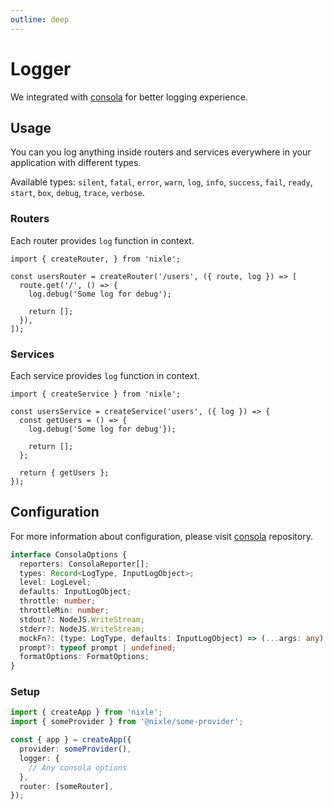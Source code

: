 ```yaml
---
outline: deep
---
```


# Logger

We integrated with [consola](https://github.com/unjs/consola) for better logging experience.

## Usage

You can you log anything inside routers and services everywhere in your application with different types.

Available types: `silent`, `fatal`, `error`, `warn`, `log`, `info`, `success`, `fail`, `ready`, `start`, `box`, `debug`, `trace`, `verbose`.

### Routers

Each router provides `log` function in context.

```ts{5}
import { createRouter, } from 'nixle';

const usersRouter = createRouter('/users', ({ route, log }) => [
  route.get('/', () => {
    log.debug('Some log for debug');

    return [];
  }),
]);
```

### Services

Each service provides `log` function in context.

```ts{5}
import { createService } from 'nixle';

const usersService = createService('users', ({ log }) => {
  const getUsers = () => {
    log.debug('Some log for debug'});

    return [];
  };

  return { getUsers };
});
```

## Configuration

For more information about configuration, please visit [consola](https://github.com/unjs/consola) repository.

```ts
interface ConsolaOptions {
  reporters: ConsolaReporter[];
  types: Record<LogType, InputLogObject>;
  level: LogLevel;
  defaults: InputLogObject;
  throttle: number;
  throttleMin: number;
  stdout?: NodeJS.WriteStream;
  stderr?: NodeJS.WriteStream;
  mockFn?: (type: LogType, defaults: InputLogObject) => (...args: any) => void;
  prompt?: typeof prompt | undefined;
  formatOptions: FormatOptions;
}
```

### Setup

```ts
import { createApp } from 'nixle';
import { someProvider } from '@nixle/some-provider';

const { app } = createApp({
  provider: someProvider(),
  logger: {
    // Any consola options
  },
  router: [someRouter],
});
```

